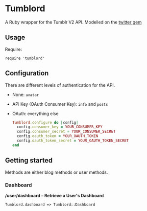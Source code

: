 # Tumblord

A Ruby wrapper for the Tumblr V2 API. Modelled on the [twitter gem](https://github.com/jnunemaker/twitter)

## Usage

Require:

    require 'tumblord'

## Configuration

There are different levels of authentication for the API. 

* None: `avatar`
* API Key (OAuth Consumer Key): `info` and `posts`
* OAuth: everything else

    ```ruby
    Tumblord.configure do |config|
      config.consumer_key = YOUR_CONSUMER_KEY
      config.consumer_secret = YOUR_CONSUMER_SECRET
      config.oauth_token = YOUR_OAUTH_TOKEN
      config.oauth_token_secret = YOUR_OAUTH_TOKEN_SECRET
    end
    ```

## Getting started

Methods are either blog methods or user methods.

### Dashboard

**/user/dashboard – Retrieve a User's Dashboard**

    Tumblord.dashboard => Tumblord::Dashboard